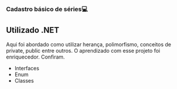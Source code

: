 ### Cadastro básico de séries:computer:

## Utilizado .NET

Aqui foi abordado como utilizar herança, polimorfismo, conceitos de private, public entre outros.
O aprendizado com esse projeto foi enriquecedor. Confiram.

- Interfaces
- Enum
- Classes